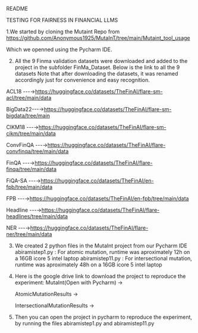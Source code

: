 README 

TESTING FOR FAIRNESS IN FINANCIAL LLMS

1.We started by cloning the Mutaint Repo from https://github.com/Anonymous1925/MutaInT/tree/main/Mutaint_tool_usage

Which we openned using the Pycharm IDE.

2. All the 9 Finma validation datasets were downloaded and added to the project in the subfolder FinMa_Dataset. Below is the link to all the 9 datasets
Note that after downloading the datasets, it was renamed accordingly just for convenience and easy recognition.

ACL18 ---→https://huggingface.co/datasets/TheFinAI/flare-sm-acl/tree/main/data

BigData22---→https://huggingface.co/datasets/TheFinAI/flare-sm-bigdata/tree/main

CIKM18 ---→https://huggingface.co/datasets/TheFinAI/flare-sm-cikm/tree/main/data

ConvFinQA ---→https://huggingface.co/datasets/TheFinAI/flare-convfinqa/tree/main/data

FinQA ---→https://huggingface.co/datasets/TheFinAI/flare-finqa/tree/main/data

FiQA-SA ---→https://huggingface.co/datasets/TheFinAI/en-fpb/tree/main/data

FPB ---→https://huggingface.co/datasets/TheFinAI/en-fpb/tree/main/data

Headline ---→https://huggingface.co/datasets/TheFinAI/flare-headlines/tree/main/data

NER ---→https://huggingface.co/datasets/TheFinAI/flare-ner/tree/main/data

3. We created 2 python files in the MutaInt project from our Pycharm IDE
abiramistep1.py : For atomic mutation, runtime was aproximately 12h on a 16GB icore 5 intel laptop
abiramistep11.py : For intersectional mutation, runtime was aproximately 48h on a 16GB icore 5 intel laptop

4. Here is the google drive link to download the project to reproduce the experiment:
   MutaInt(Open with Pycharm) ->
   
   AtomicMutationResults ->
   
   IntersectionalMutationResults -> 



6. Then you can open the project in pycharm to reproduce the experiment, by running the files abiramistep1.py and abiramistep11.py 
